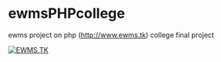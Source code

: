# ewmsPHPcollege
ewms project on php (http://www.ewms.tk) college final project


[![EWMS.TK](https://i.imgur.com/qJcdwIz.png)](https://www.youtube.com/watch?v=J3L9g82us1g "EWMS.TK")

